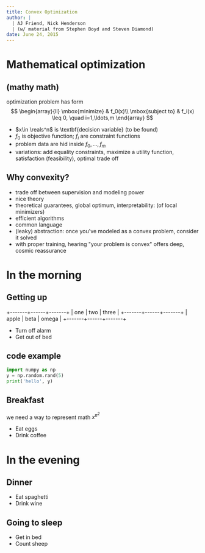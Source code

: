 ```yaml
---
title: Convex Optimization
author: |
  | AJ Friend, Nick Henderson
  | (w/ material from Stephen Boyd and Steven Diamond)
date: June 24, 2015
---
```


# Mathematical optimization

## (mathy math)
optimization problem has form
$$
\begin{array}{ll} \mbox{minimize} & f_0(x)\\
\mbox{subject to} & f_i(x) \leq 0, \quad i=1,\ldots,m
\end{array}
$$

- $x\in \reals^n$ is \textbf{decision variable} (to be found)
- $f_0$ is objective function; $f_i$ are constraint functions
- problem data are hid inside $f_0,\ldots, f_m$
- variations: 
add equality constraints,
maximize a utility function, 
satisfaction (feasibility),
optimal trade off

## Why convexity?
- trade off between supervision and modeling power
- nice theory
- theoretical guarantees, global optimum, interpretability: (of local minimizers)
- efficient algorithms
- common language 
- (leaky) abstraction: once you've modeled as a convex problem, consider it solved
- with proper training, hearing "your problem is convex" offers
deep, cosmic reassurance


# In the morning

## Getting up

+-------+------+-------+
| one   | two  | three |
+-------+------+-------+
| apple | beta | omega |
+-------+------+-------+


- Turn off alarm
- Get out of bed

## code example

```python
import numpy as np
y = np.random.rand(5)
print('hello', y)
```

## Breakfast

we need a way to represent math $x^{\pi^2}$

- Eat eggs
- Drink coffee

# In the evening

## Dinner

- Eat spaghetti
- Drink wine

## Going to sleep

- Get in bed
- Count sheep